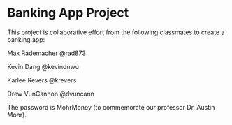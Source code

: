 # Banking App Project
This project is collaborative effort from the following classmates to create a banking app:

Max Rademacher @rad873

Kevin Dang @kevindnwu

Karlee Revers @krevers

Drew VunCannon @dvuncann


The password is MohrMoney (to commemorate our professor Dr. Austin Mohr).
